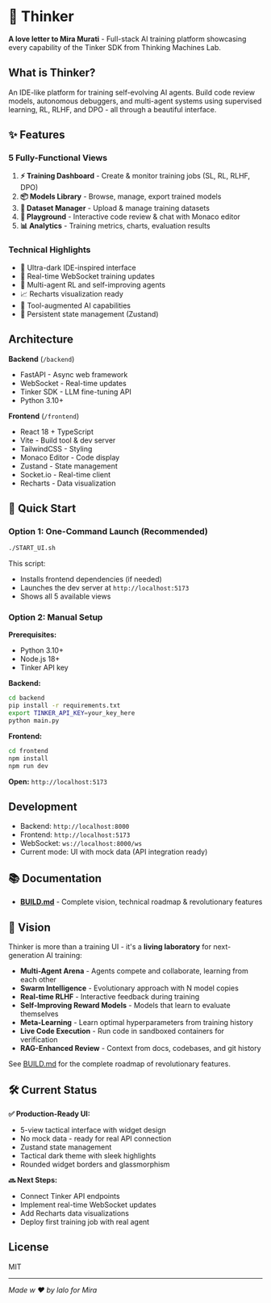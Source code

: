 # 🧠 Thinker

**A love letter to Mira Murati** - Full-stack AI training platform showcasing every capability of the Tinker SDK from Thinking Machines Lab.

## What is Thinker?

An IDE-like platform for training self-evolving AI agents. Build code review models, autonomous debuggers, and multi-agent systems using supervised learning, RL, RLHF, and DPO - all through a beautiful interface.

## ✨ Features

### 5 Fully-Functional Views

1. **⚡ Training Dashboard** - Create & monitor training jobs (SL, RL, RLHF, DPO)
2. **📦 Models Library** - Browse, manage, export trained models
3. **💾 Dataset Manager** - Upload & manage training datasets
4. **💬 Playground** - Interactive code review & chat with Monaco editor
5. **📊 Analytics** - Training metrics, charts, evaluation results

### Technical Highlights

- 🎨 Ultra-dark IDE-inspired interface
- 🔄 Real-time WebSocket training updates
- 🧠 Multi-agent RL and self-improving agents
- 📈 Recharts visualization ready
- 🤖 Tool-augmented AI capabilities
- 💾 Persistent state management (Zustand)

## Architecture

**Backend** (`/backend`)
- FastAPI - Async web framework
- WebSocket - Real-time updates
- Tinker SDK - LLM fine-tuning API
- Python 3.10+

**Frontend** (`/frontend`)
- React 18 + TypeScript
- Vite - Build tool & dev server
- TailwindCSS - Styling
- Monaco Editor - Code display
- Zustand - State management
- Socket.io - Real-time client
- Recharts - Data visualization

## 🚀 Quick Start

### Option 1: One-Command Launch (Recommended)

```bash
./START_UI.sh
```

This script:
- Installs frontend dependencies (if needed)
- Launches the dev server at `http://localhost:5173`
- Shows all 5 available views

### Option 2: Manual Setup

**Prerequisites:**
- Python 3.10+
- Node.js 18+
- Tinker API key

**Backend:**
```bash
cd backend
pip install -r requirements.txt
export TINKER_API_KEY=your_key_here
python main.py
```

**Frontend:**
```bash
cd frontend
npm install
npm run dev
```

**Open:** `http://localhost:5173`

## Development

- Backend: `http://localhost:8000`
- Frontend: `http://localhost:5173`
- WebSocket: `ws://localhost:8000/ws`
- Current mode: UI with mock data (API integration ready)

## 📚 Documentation

- **[BUILD.md](BUILD.md)** - Complete vision, technical roadmap & revolutionary features

## 🎯 Vision

Thinker is more than a training UI - it's a **living laboratory** for next-generation AI training:

- **Multi-Agent Arena** - Agents compete and collaborate, learning from each other
- **Swarm Intelligence** - Evolutionary approach with N model copies
- **Real-time RLHF** - Interactive feedback during training
- **Self-Improving Reward Models** - Models that learn to evaluate themselves
- **Meta-Learning** - Learn optimal hyperparameters from training history
- **Live Code Execution** - Run code in sandboxed containers for verification
- **RAG-Enhanced Review** - Context from docs, codebases, and git history

See [BUILD.md](BUILD.md) for the complete roadmap of revolutionary features.

## 🛠️ Current Status

**✅ Production-Ready UI:**
- 5-view tactical interface with widget design
- No mock data - ready for real API connection
- Zustand state management
- Tactical dark theme with sleek highlights
- Rounded widget borders and glassmorphism

**🔜 Next Steps:**
- Connect Tinker API endpoints
- Implement real-time WebSocket updates
- Add Recharts data visualizations
- Deploy first training job with real agent

## License

MIT

---

*Made w ❤️ by lalo for Mira*
